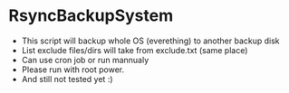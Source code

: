 # RsyncBackupSystem
+ This script will backup whole OS (everething) to another backup disk
+ List exclude files/dirs will take from exclude.txt (same place)
+ Can use cron job or run mannualy
+ Please run with root power.
+ And still not tested yet :)
